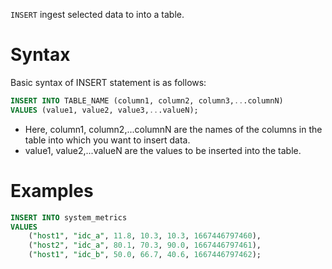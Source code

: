 `INSERT` ingest selected data to into a table.

# Syntax
Basic syntax of INSERT statement is as follows:
```sql
INSERT INTO TABLE_NAME (column1, column2, column3,...columnN)
VALUES (value1, value2, value3,...valueN);
```
 - Here, column1, column2,...columnN are the names of the columns in the table into which you want to insert data.
 - value1, value2,...valueN are the values to be inserted into the table.

# Examples

```sql
INSERT INTO system_metrics
VALUES
    ("host1", "idc_a", 11.8, 10.3, 10.3, 1667446797460),
    ("host2", "idc_a", 80.1, 70.3, 90.0, 1667446797461),
    ("host1", "idc_b", 50.0, 66.7, 40.6, 1667446797462);

```
